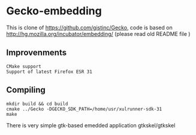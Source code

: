 Gecko-embedding
===============

This is clone of https://github.com/gistinc/Gecko, code is based on http://hg.mozilla.org/incubator/embedding/ (please read old README file )

Improvenments
------------
    CMake support
    Support of latest Firefox ESR 31

Compiling
---------
    mkdir build && cd build
    cmake ../Gecko -DGECKO_SDK_PATH=/home/usr/xulrunner-sdk-31
    make

There is very simple gtk-based emedded application gtkskel/gtkskel
